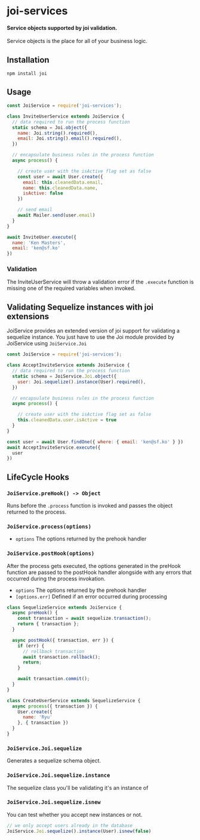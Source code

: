 # joi-services

#### Service objects supported by joi validation.
Service objects is the place for all of your business logic.

## Installation
`npm install joi`

## Usage

```js
const JoiService = require('joi-services');

class InviteUserService extends JoiService {
  // data required to run the process function
  static schema = Joi.object({
    name: Joi.string().required(),
    email: Joi.string().email().required(),
  })

  // encapsulate business rules in the process function
  async process() {

    // create user with the isActive flag set as false
    const user = await User.create({
      email: this.cleanedData.email,
      name: this.cleanedData.name,
      isActive: false
    })

    // send email
    await Mailer.send(user.email)
  }
}

await InviteUser.execute({
  name: 'Ken Masters',
  email: 'ken@sf.ko'
})
```

### Validation
The InviteUserService will throw a validation error if the `.execute` function
is missing one of the required variables when invoked.

## Validating Sequelize instances with joi extensions
JoiService provides an extended version of joi support for validating a
sequelize instance. You just have to use the Joi module provided by
JoiService using `JoiService.Joi`

```js
const JoiService = require('joi-services');

class AcceptInviteService extends JoiService {
  // data required to run the process function
  static schema = JoiService.Joi.object({
    user: Joi.sequelize().instance(User).required(),
  })

  // encapsulate business rules in the process function
  async process() {

    // create user with the isActive flag set as false
    this.cleanedData.user.isActive = true
  }
}

const user = await User.findOne({ where: { email: 'ken@sf.ko' } })
await AcceptInviteService.execute({
  user
})
```

## LifeCycle Hooks

### `JoiService.preHook() -> Object`
Runs before the `.process` function is invoked and passes the object returned to the process.

### `JoiService.process(options)`

- `options` The options returned by the prehook handler

### `JoiService.postHook(options)`
After the process gets executed, the options generated in the preHook function are passed to the
postHook handler alongside with any errors that occurred during the process invokation.

- `options` The options returned by the prehook handler
- `[options.err]` Defined if an error occurred during processing

```js
class SequelizeService extends JoiService {
  async preHook() {
    const transaction = await sequelize.transaction();
    return { transaction };
  }

  async postHook({ transaction, err }) {
    if (err) {
      // rollback transaction
      await transaction.rollback();
      return;
    }

    await transaction.commit();
  }
}

class CreateUserService extends SequelizeService {
  async process({ transaction }) {
    User.create({
      name: 'Ryu'
    }, { transaction })
  }
}
```

### `JoiService.Joi.sequelize`
Generates a sequelize schema object.

### `JoiService.Joi.sequelize.instance`
The sequelize class you'll be validating it's an instance of

### `JoiService.Joi.sequelize.isnew`
You can test whether you accept new instances or not.

```js
// we only accept users already in the database
JoiService.Joi.sequelize().instance(User).isnew(false)
```
